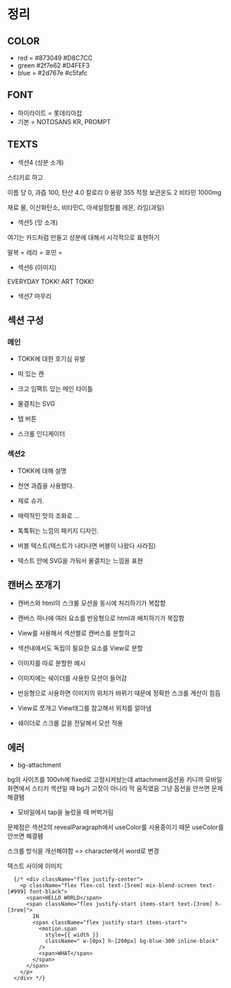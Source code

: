 # 정리

## COLOR

- red = #873049 #D8C7CC
- green #2f7e62 #D4FEF3
- blue = #2d767e #c5fafc

## FONT

- 하이라이트 = 롯데리아찹
- 기본 = NOTOSANS KR, PROMPT

## TEXTS

- 섹션4 (성분 소개)

스티키로 하고

이름
당 0,
과즙 100,
탄산 4.0
칼로리 0
용량 355
적정 보관온도 2
비타민 1000mg

재료
물, 이산화탄소, 비타민C, 아세설팜칼륨
레몬, 라임(과일)

- 섹션5 (맛 소개)

여기는 카드처럼 만들고 성분에 대해서 시각적으로 표현하기

딸복 =
레라 =
포민 =

- 섹션6 (이미지)

EVERYDAY TOKK!
ART TOKK!

- 섹션7 마무리

## 섹션 구성

### 메인

- TOKK에 대한 호기심 유발

- 떠 있는 캔
- 크고 임팩트 있는 메인 타이틀
- 물결치는 SVG
- 탭 버튼
- 스크롤 인디케이터

### 섹션2

- TOKK에 대해 설명

- 천연 과즙을 사용했다.
- 제로 슈가.
- 매력적인 맛의 조화로 ...
- 톡톡튀는 느낌의 패키지 디자인.

- 버블 텍스트(텍스트가 나타나면 버블이 나왔다 사라짐)
- 텍스트 안에 SVG을 가둬서 물결치는 느낌을 표현

## 캔버스 쪼개기

- 캔버스와 html의 스크롤 모션을 동시에 처리하기가 복잡함
- 캔버스 하나에 여러 요소를 반응형으로 html과 배치하기가 복잡함

- View를 사용해서 섹션별로 캔버스를 분할하고
- 섹션내에서도 독립이 필요한 요소를 View로 분할

- 이미지를 따로 분할한 예시
- 이미지에는 쉐이더를 사용한 모션이 들어감
- 반응형으로 사용하면 이미지의 위치가 바뀌기 때문에 정확한 스크롤 계산이 힘듬
- View로 쪼개고 View태그를 참고해서 위치를 알아냄
- 쉐이더로 스크롤 값을 전달해서 모션 적용

## 에러

- bg-attachment

bg의 사이즈를 100vh에 fixed로 고정시켜놨는데
attachment옵션을 키니까 모바일 화면에서 스티키 섹션일 때
bg가 고정이 아니라 막 움직였음
그냥 옵션을 안쓰면 문제 해결됌

- 모바일에서 tap을 눌렀을 때 버벅거림

문제점은 섹션2의 revealParagraph에서 useColor를 사용중이기 때문
useColor를 안쓰면 해결됌

스크롤 방식을 개선해야함
=> character에서 word로 변경

텍스트 사이에 이미지

      {/* <div className="flex justify-center">
        <p className="flex flex-col text-[5rem] mix-blend-screen text-[#999] font-black">
          <span>HELLO WORLD</span>
          <span className="flex justify-start items-start text-[3rem] h-[3rem]">
            IN
            <span className="flex justify-start items-start">
              <motion.span
                style={{ width }}
                className=" w-[0px] h-[200px] bg-blue-300 inline-block"
              />
              <span>WHAT</span>
            </span>
          </span>
        </p>
      </div> */}
